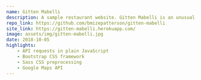 ```yaml
---
name: Gitten Mabelli
description: A sample restaurant website. Gitten Mabelli is an unusual Italian trattoria.
repo_link: https://github.com/bmizepatterson/gitten-mabelli
site_link: https://gitten-mabelli.herokuapp.com/
image: assets/img/gitten-mabelli.jpg
date: 2018-10-05
highlights:
    - API requests in plain JavaScript
    - Bootstrap CSS framework
    - Sass CSS preprocessing
    - Google Maps API
---
```

